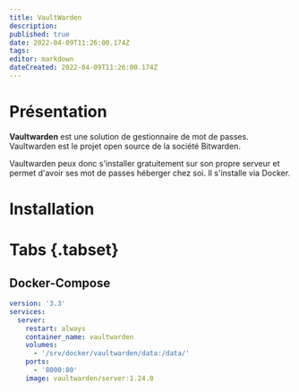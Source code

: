 ```yaml
---
title: VaultWarden
description: 
published: true
date: 2022-04-09T11:26:00.174Z
tags: 
editor: markdown
dateCreated: 2022-04-09T11:26:00.174Z
---
```


# Présentation
**Vaultwarden** est une solution de gestionnaire de mot de passes. Vaultwarden est le projet open source de la société Bitwarden.
 
Vaultwarden peux donc s'installer gratuitement sur son propre serveur et permet d'avoir ses mot de passes héberger chez soi. Il s'installe via Docker.
 
# Installation
# Tabs {.tabset}
## Docker-Compose
```yaml
version: '3.3'
services:
  server:
    restart: always
    container_name: vaultwarden
    volumes:
      - '/srv/docker/vaultwarden/data:/data/'
    ports:
      - '8000:80'
    image: vaultwarden/server:1.24.0
```